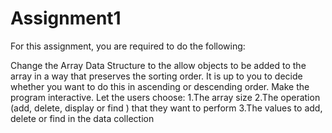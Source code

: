 # Assignment1
For this assignment, you are required to do the following:

Change the Array Data Structure to the allow objects to be added to the array in a way that preserves the sorting order. It is up to you to decide whether you want to do this in ascending or descending order.
Make the program interactive. Let the users choose:
1.The array size
2.The operation (add, delete, display or find ) that they want to perform
3.The values to add, delete or find in the data collection
